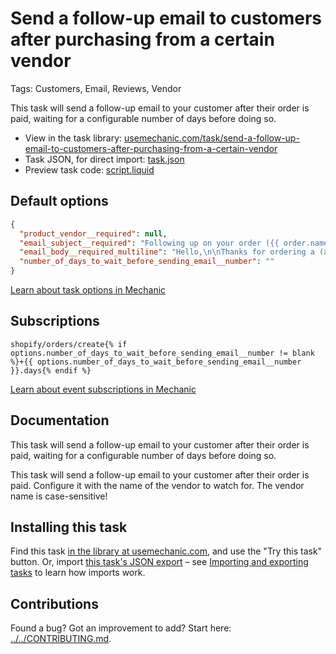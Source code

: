 # Send a follow-up email to customers after purchasing from a certain vendor

Tags: Customers, Email, Reviews, Vendor

This task will send a follow-up email to your customer after their order is paid, waiting for a configurable number of days before doing so.

* View in the task library: [usemechanic.com/task/send-a-follow-up-email-to-customers-after-purchasing-from-a-certain-vendor](https://usemechanic.com/task/send-a-follow-up-email-to-customers-after-purchasing-from-a-certain-vendor)
* Task JSON, for direct import: [task.json](../../tasks/send-a-follow-up-email-to-customers-after-purchasing-from-a-certain-vendor.json)
* Preview task code: [script.liquid](./script.liquid)

## Default options

```json
{
  "product_vendor__required": null,
  "email_subject__required": "Following up on your order ({{ order.name }})",
  "email_body__required_multiline": "Hello,\n\nThanks for ordering a (add your vendor!) product from {{ shop.name }}! Here's some important information you need to know...\n\nThanks,\n{{ shop.name }}",
  "number_of_days_to_wait_before_sending_email__number": ""
}
```

[Learn about task options in Mechanic](https://docs.usemechanic.com/article/471-task-options)

## Subscriptions

```liquid
shopify/orders/create{% if options.number_of_days_to_wait_before_sending_email__number != blank %}+{{ options.number_of_days_to_wait_before_sending_email__number }}.days{% endif %}
```

[Learn about event subscriptions in Mechanic](https://docs.usemechanic.com/article/408-subscriptions)

## Documentation

This task will send a follow-up email to your customer after their order is paid, waiting for a configurable number of days before doing so.

This task will send a follow-up email to your customer after their order is paid. Configure it with the name of the vendor to watch for. The vendor name is case-sensitive!

## Installing this task

Find this task [in the library at usemechanic.com](https://usemechanic.com/task/send-a-follow-up-email-to-customers-after-purchasing-from-a-certain-vendor), and use the "Try this task" button. Or, import [this task's JSON export](../../tasks/send-a-follow-up-email-to-customers-after-purchasing-from-a-certain-vendor.json) – see [Importing and exporting tasks](https://docs.usemechanic.com/article/505-importing-and-exporting-tasks) to learn how imports work.

## Contributions

Found a bug? Got an improvement to add? Start here: [../../CONTRIBUTING.md](../../CONTRIBUTING.md).
